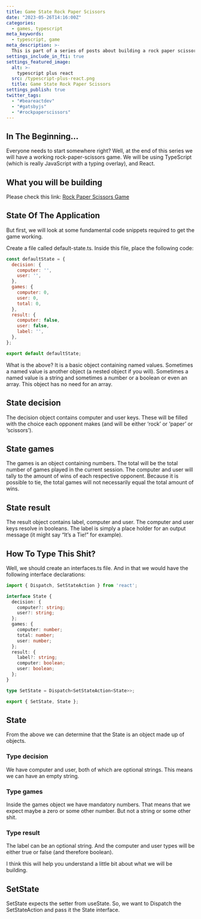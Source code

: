 ```yaml
---
title: Game State Rock Paper Scissors
date: "2023-05-26T14:16:00Z"
categories:
  - games, typescript
meta_keywords:
  - typescript, game
meta_description: >-
  This is part of a series of posts about building a rock paper scissors game in gatsbyjs.
settings_include_in_fti: true
settings_featured_image:
  alt: >-
    typescript plus react
  src: /typescript-plus-react.png
  title: Game State Rock Paper Scissors
settings_publish: true
twitter_tags:
  - "#beareactdev"
  - "#gatsbyjs"
  - "#rockpaperscissors"
---
```

## In The Beginning…

Everyone needs to start somewhere right? Well, at the end of this series we will have a working rock-paper-scissors game. We will be using TypeScript (which is really JavaScript with a typing overlay), and React.

## What you will be building

Please check this link: <a href="https://beareact.dev/games/rock-paper-scissors/" target="_blank">Rock Paper Scissors Game</a>

## State Of The Application

But first, we will look at some fundamental code snippets required to get the game working.

Create a file called default-state.ts. Inside this file, place the following code:

```javascript
const defaultState = {
  decision: {
    computer: '',
    user: '',
  },
  games: {
    computer: 0,
    user: 0,
    total: 0,
  },
  result: {
    computer: false,
    user: false,
    label: '',
  },
};

export default defaultState;
```

What is the above? It is a basic object containing named values. Sometimes a named value is another object (a nested object if you will). Sometimes a named value is a string and sometimes a number or a boolean or even an array. This object has no need for an array.

## State decision

The decision object contains computer and user keys. These will be filled with the choice each opponent makes (and will be either ‘rock’ or ‘paper’ or ‘scissors’).

## State games

The games is an object containing numbers. The total will be the total number of games played in the current session. The computer and user will tally to the amount of wins of each respective opponent. Because it is possible to tie, the total games will not necessarily equal the total amount of wins.


## State result

The result object contains label, computer and user. The computer and user keys resolve in booleans. The label is simply a place holder for an output message (it might say “It’s a Tie!” for example).

## How To Type This Shit?

Well, we should create an interfaces.ts file. And in that we would have the following interface declarations:

```typescript
import { Dispatch, SetStateAction } from 'react';

interface State {
  decision: {
    computer?: string;
    user?: string;
  };
  games: {
    computer: number;
    total: number;
    user: number;
  };
  result: {
    label?: string;
    computer: boolean;
    user: boolean;
  };
}

type SetState = Dispatch<SetStateAction<State>>;

export { SetState, State };
```

## State

From the above we can determine that the State is an object made up of objects.

### Type decision

We have computer and user, both of which are optional strings. This means we can have an empty string.

### Type games

Inside the games object we have mandatory numbers. That means that we expect maybe a zero or some other number. But not a string or some other shit.

### Type result

The label can be an optional string. And the computer and user types will be either true or false (and therefore boolean).

I think this will help you understand a little bit about what we will be building.

## SetState

SetState expects the setter from useState. So, we want to Dispatch the SetStateAction and pass it the State interface.

